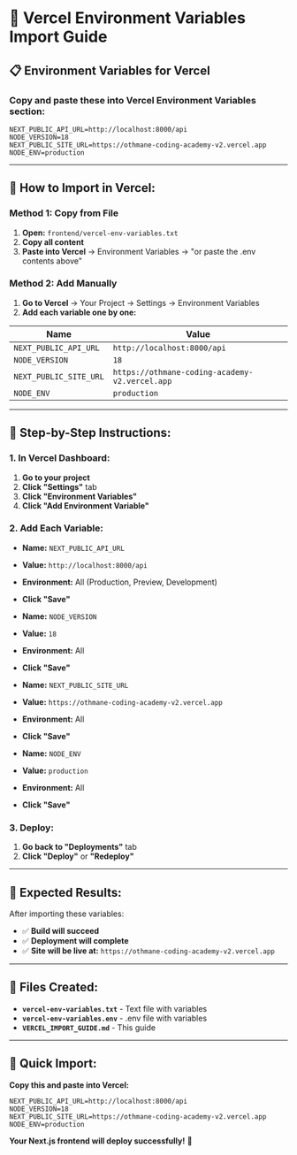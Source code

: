 # 🚀 Vercel Environment Variables Import Guide

## 📋 **Environment Variables for Vercel**

### **Copy and paste these into Vercel Environment Variables section:**

```
NEXT_PUBLIC_API_URL=http://localhost:8000/api
NODE_VERSION=18
NEXT_PUBLIC_SITE_URL=https://othmane-coding-academy-v2.vercel.app
NODE_ENV=production
```

---

## 🔧 **How to Import in Vercel:**

### **Method 1: Copy from File**
1. **Open:** `frontend/vercel-env-variables.txt`
2. **Copy all content**
3. **Paste into Vercel** → Environment Variables → "or paste the .env contents above"

### **Method 2: Add Manually**
1. **Go to Vercel** → Your Project → Settings → Environment Variables
2. **Add each variable one by one:**

| **Name** | **Value** |
|----------|-----------|
| `NEXT_PUBLIC_API_URL` | `http://localhost:8000/api` |
| `NODE_VERSION` | `18` |
| `NEXT_PUBLIC_SITE_URL` | `https://othmane-coding-academy-v2.vercel.app` |
| `NODE_ENV` | `production` |

---

## 📝 **Step-by-Step Instructions:**

### **1. In Vercel Dashboard:**
1. **Go to your project**
2. **Click "Settings"** tab
3. **Click "Environment Variables"**
4. **Click "Add Environment Variable"**

### **2. Add Each Variable:**
- **Name:** `NEXT_PUBLIC_API_URL`
- **Value:** `http://localhost:8000/api`
- **Environment:** All (Production, Preview, Development)
- **Click "Save"**

- **Name:** `NODE_VERSION`
- **Value:** `18`
- **Environment:** All
- **Click "Save"**

- **Name:** `NEXT_PUBLIC_SITE_URL`
- **Value:** `https://othmane-coding-academy-v2.vercel.app`
- **Environment:** All
- **Click "Save"**

- **Name:** `NODE_ENV`
- **Value:** `production`
- **Environment:** All
- **Click "Save"**

### **3. Deploy:**
1. **Go back to "Deployments"** tab
2. **Click "Deploy"** or **"Redeploy"**

---

## 🎯 **Expected Results:**

After importing these variables:
- ✅ **Build will succeed**
- ✅ **Deployment will complete**
- ✅ **Site will be live at:** `https://othmane-coding-academy-v2.vercel.app`

---

## 🔧 **Files Created:**

- **`vercel-env-variables.txt`** - Text file with variables
- **`vercel-env-variables.env`** - .env file with variables
- **`VERCEL_IMPORT_GUIDE.md`** - This guide

---

## 🚀 **Quick Import:**

**Copy this and paste into Vercel:**

```
NEXT_PUBLIC_API_URL=http://localhost:8000/api
NODE_VERSION=18
NEXT_PUBLIC_SITE_URL=https://othmane-coding-academy-v2.vercel.app
NODE_ENV=production
```

**Your Next.js frontend will deploy successfully!** 🎉
